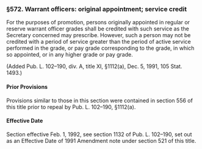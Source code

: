 ### §572. Warrant officers: original appointment; service credit ###

For the purposes of promotion, persons originally appointed in regular or reserve warrant officer grades shall be credited with such service as the Secretary concerned may prescribe. However, such a person may not be credited with a period of service greater than the period of active service performed in the grade, or pay grade corresponding to the grade, in which so appointed, or in any higher grade or pay grade.

(Added Pub. L. 102–190, div. A, title XI, §1112(a), Dec. 5, 1991, 105 Stat. 1493.)

#### Prior Provisions ####

Provisions similar to those in this section were contained in section 556 of this title prior to repeal by Pub. L. 102–190, §1112(a).

#### Effective Date ####

Section effective Feb. 1, 1992, see section 1132 of Pub. L. 102–190, set out as an Effective Date of 1991 Amendment note under section 521 of this title.